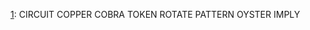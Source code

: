 [1](https://www.youtube.com/watch?v=Yq7FKO5DlV0): CIRCUIT COPPER COBRA TOKEN ROTATE PATTERN OYSTER IMPLY

